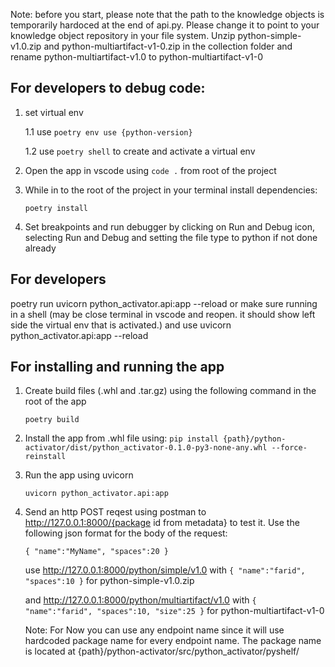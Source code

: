 
Note: before you start, please note that the path to the knowledge objects is temporarily hardoced at the end of api.py. Please change it to point to your knowledge object repository in your file system. Unzip python-simple-v1.0.zip and python-multiartifact-v1-0.zip in the collection folder and rename python-multiartifact-v1.0 to python-multiartifact-v1-0

## For developers to debug code:
1. set virtual env
    
    1.1 use `poetry env use {python-version}`

    1.2 use `poetry shell` to create and activate a virtual env

2. Open the app in vscode using `code .` from root of the project

3. While in to the root of the project in your terminal install dependencies:
    
    `poetry install`

4. Set breakpoints and run debugger by clicking on Run and Debug icon, selecting Run and Debug and setting the file type to python if not done already

## For developers
poetry run uvicorn python_activator.api:app --reload
or make sure running in a shell (may be close terminal in vscode and reopen. it should show left side the virtual env that is activated.) and use uvicorn python_activator.api:app --reload
## For installing and running the app

1. Create build files (.whl and .tar.gz) using the following command in the root of the app

    `poetry build`

2. Install the app from .whl file using:
    `pip install {path}/python-activator/dist/python_activator-0.1.0-py3-none-any.whl --force-reinstall`

3. Run the app using uvicorn

    `uvicorn python_activator.api:app`

4. Send an http POST reqest using postman to http://127.0.0.1:8000/{package id from metadata}  to test it. Use the following json format for the body of the request:
    
    `{
        "name":"MyName",
        "spaces":20
    }`

    use http://127.0.0.1:8000/python/simple/v1.0
    with 
    `{
    "name":"farid",
    "spaces":10
    }`
    for python-simple-v1.0.zip

    and http://127.0.0.1:8000/python/multiartifact/v1.0 with 
    `{
    "name":"farid",
    "spaces":10,
    "size":25
    }`
    for python-multiartifact-v1-0


    Note: For Now you can use any endpoint name since it will use hardcoded package name for every endpoint name. The package name is located at {path}/python-activator/src/python_activator/pyshelf/






